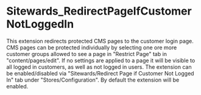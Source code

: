 # Sitewards_RedirectPageIfCustomerNotLoggedIn

This extension redirects protected CMS pages to the customer login page. CMS pages can be protected individually by selecting one ore more customer groups allowed to see a page in "Restrict Page" tab in "content/pages/edit". If no settings are applied to a page it will be visible to all logged in customers, as well as not logged in users.
The extension can be enabled/disabled via "Sitewards/Redirect Page if Customer Not Logged In" tab under "Stores/Configuration". By default the extension will be enabled.